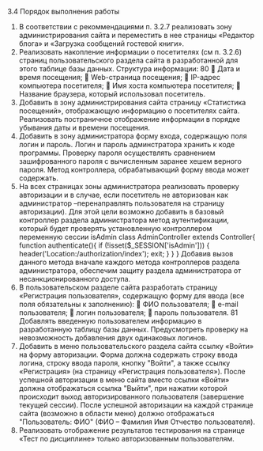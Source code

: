 3.4 Порядок выполнения работы
1. В соответствии с рекоммендациями п. 3.2.7 реализовать зону
   администрирования сайта и переместить в нее страницы «Редактор блога»
   и «Загрузка сообщений гостевой книги».
2. Реализовать накопление информации о посетителях (см п. 3.2.6)
   страниц пользовательского раздела сайта в разработанной для этого
   таблице базы данных. Структура информации:
   80
    Дата и время посещения;
    Web-страница посещения;
    IP-адрес компьютера посетителя;
    Имя хоста компьютера посетителя;
    Название браузера, который использовал посетитель.
3. Добавить в зону администрирования сайта страницу «Статистика
   посещений», отображающую информацию о посетителях сайта.
   Реализовать постраничное отображение информации в порядке убывания
   даты и времени посещения.
4. Добавить в зону администратора форму входа, содержащую поля
   логин и пароль. Логин и пароль админстратора хранить к коде программы.
   Проверку пароля осуществлять сравнением зашифрованного пароля с
   вычисленным заранее хешем верного пароля. Метод контроллера,
   обрабатывающий форму ввода может содержать.
5. На всех страницах зоны администратора реализовать проверку
   авторизации и в случае, если посетитель не авторизован как
   администратор –перенаправлять пользователя на страницу авторизации).
   Для этой цели возможно добавить в базовый контроллер раздела
   администратора метод аутентификации, который будет проверять
   установленную контроллером переменную сессии isAdmin
   class AdminController extends Controller{
   function authenticate(){
   if (!isset($_SESSION['isAdmin'])) {
   header('Location:/authorization/index');
   exit;
   }
   }
   }
   Добавив вызов данного метода вначале каждого метода
   контроллеров раздела администратора, обеспечим защиту раздела
   администратора от несанкционированного доступа.
6. В пользовательском разделе сайта разработать страницу
   «Регистрация пользователя», содержащую форму для ввода (все
   поля обязательны к заполнению):
    ФИО пользователя;
    e-mail пользователя;
    логин пользователя;
    пароль пользователя.
   81
   Добавлять введенную пользователем информацию в разработанную
   таблицу базы данных. Предусмотреть проверку на невозможность
   добавления двух одинаковых логинов.
7. Добавить в меню пользовательского раздела сайта ссылку «Войти»
   на форму авторизации. Форма должна содержать строку ввода логина,
   строку ввода пароля, кнопку "Войти", а также ссылку «Регистрация» (на
   страницу «Регистрация пользователя»).
   После успешной авторизации в меню сайта вместо ссылки «Войти»
   должна отображаться ссылка "Выйти", при нажатии которой происходит
   выход авторизированного пользователя (завершение текущей сессии).
   После успешной авторизации на каждой странице сайта (возможно в
   области меню) должно отображаться "Пользователь: ФИО" (ФИО –
   Фамилия Имя Отчество пользователя).
8. Реализовать отображение результатов тестирования на странице
   «Тест по дисциплине» только авторизованным пользователям.